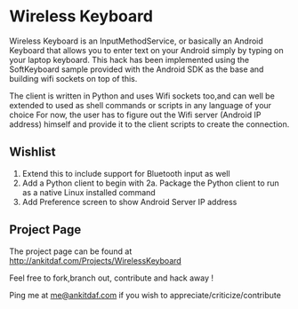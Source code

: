 Wireless Keyboard
=================

Wireless Keyboard is an InputMethodService, or basically an Android Keyboard that allows you to enter text on your Android simply by typing on your laptop keyboard.
This hack has been implemented using the SoftKeyboard sample provided with the Android SDK as the base and building wifi sockets on top of this.

The client is written in Python and uses Wifi sockets too,and can well be extended to used as shell commands or scripts in any language of your choice
For now, the user has to figure out the Wifi server (Android IP address) himself and provide it to the client scripts to create the connection.


Wishlist
--------

1. Extend this to include support for Bluetooth input as well
2. Add a Python client to begin with
2a. Package the Python client to run as a native Linux installed command
3. Add Preference screen to show Android Server IP address

Project Page
------------

The project page can be found at http://ankitdaf.com/Projects/WirelessKeyboard

Feel free to fork,branch out, contribute and hack away !

Ping me at me@ankitdaf.com if you wish to appreciate/criticize/contribute